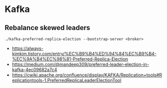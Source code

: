 # Kafka

## Rebalance skewed leaders

```
./kafka-preferred-replica-election --bootstrap-server <broker>
```

* <https://always-kimkim.tistory.com/entry/%EC%B9%B4%ED%94%84%EC%B9%B4-%EC%9A%B4%EC%98%81-Preferred-Replica-Election>
* <https://medium.com/@mandeep309/preferred-leader-election-in-kafka-4ec09682a7c4>
* <https://cwiki.apache.org/confluence/display/KAFKA/Replication+tools#Replicationtools-1.PreferredReplicaLeaderElectionTool>
